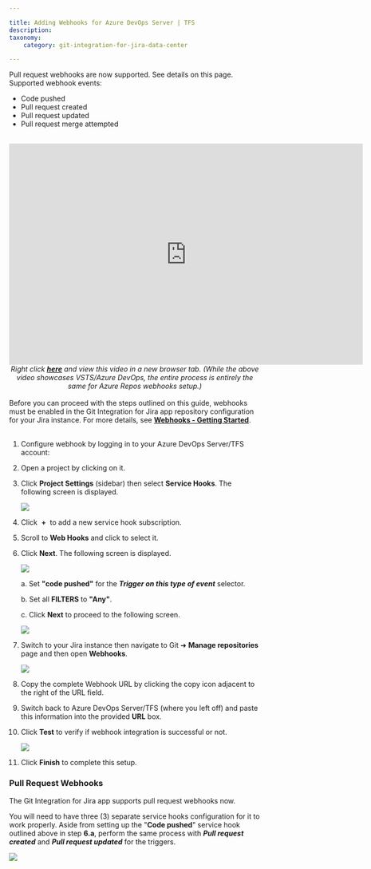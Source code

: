 ```yaml
---

title: Adding Webhooks for Azure DevOps Server | TFS
description:
taxonomy:
    category: git-integration-for-jira-data-center

---
```


<div class="bbb-callout bbb--info">
    <div class="irow">
    <div class="ilogobox">
        <span class="logoimg"></span>
    </div>
    <div class="imsgbox">
        Pull request webhooks are now supported. See details on this page.
        <div class='nextpara'>Supported webhook events:</div>
        <ul>
            <li>Code pushed</li>
            <li>Pull request created</li>
            <li>Pull request updated</li>
            <li>Pull request merge attempted</li>
        </ul>
    </div>
    </div>
</div>
<br>

<div class='embed-container embed-container--16-10'>
    <iframe width='709' height='443' src='https://fast.wistia.com/embed/iframe/61wl72vp91?videoFoam=true' frameborder='0' allowfullscreen ></iframe>
</div>

<div align='center'>
    <i>Right click <a href='https://bigbrassband.wistia.com/medias/61wl72vp91'><b>here</b></a> and view this video in a new browser tab. (While the above video showcases VSTS/Azure DevOps, the entire process is entirely the same for Azure Repos webhooks setup.)</i>
</div>
<br>

<div class="bbb-callout bbb--error">
    <div class="irow">
    <div class="ilogobox">
        <span class="logoimg"></span>
    </div>
    <div class="imsgbox">
        Before you can proceed with the steps outlined on this guide, webhooks must be enabled in the Git Integration for Jira app repository configuration for your Jira instance. For more details, see <a href='/git-integration-for-jira-data-center/webhooks-gij-self-managed/'><b>Webhooks - Getting Started</b></a>.
    </div>
    </div>
</div>
<br>

1.  Configure webhook by logging in to your Azure DevOps Server/TFS account:

2.  Open a project by clicking on it.

3.  Click **Project Settings** (sidebar) then select **Service Hooks**. The following screen is displayed.

    ![](https://bigbrassband.com/confluence/images/webhooks-azure-devops-add-shooks.png)

4.  Click  **+**  to add a new service hook subscription.

5.  Scroll to **Web Hooks** and click to select it.

6.  Click **Next**. The following screen is displayed.

    ![](https://bigbrassband.com/confluence/images/webhooks-azure-devops-triggers-cfg.png)

    a.  Set **"code pushed"** for the _**Trigger on this type of event**_ selector.
    
    b.  Set all **FILTERS** to **"Any"**.
    
    c.  Click **Next** to proceed to the following screen.

    ![](https://bigbrassband.com/confluence/images/webhooks-azure-devops-action-cfg.png)

7.  Switch to your Jira instance then navigate to Git ➜ **Manage repositories** page and then open **Webhooks**.

    ![](https://bigbrassband.atlassian.net/wiki/download/attachments/235274262/jira-server-git-webhooks-loc-pointer.png?version=1&modificationDate=1589621082796&cacheVersion=1&api=v2)

8.  Copy the complete Webhook URL by clicking the copy icon adjacent to the right of the URL field.

9.  Switch back to Azure DevOps Server/TFS (where you left off) and paste this information into the provided **URL** box.

10. Click **Test** to verify if webhook integration is successful or not.

    ![](https://bigbrassband.com/confluence/images/webhooks-azure-devops-test-cfg.png)

11. Click **Finish** to complete this setup.



### **Pull Request Webhooks**

The Git Integration for Jira app supports pull request webhooks now.

You will need to have three (3) separate service hooks configuration for it to work properly. Aside from setting up the "**Code pushed**" service hook outlined above in step **6.a**, perform the same process with **_Pull request created_** and _**Pull request updated**_ for the triggers.

![](https://bigbrassband.atlassian.net/wiki/download/attachments/235274262/azure-devops-server-2019-req-service-hooks.png?version=1&modificationDate=1578491768289&cacheVersion=1&api=v2)

